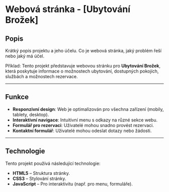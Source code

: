 # Webová stránka - [Ubytování Brožek]

## Popis

Krátký popis projektu a jeho účelu. Co je webová stránka, jaký problém řeší nebo jaký má účel.

Příklad:
Tento projekt představuje webovou stránku pro **Ubytování Brožek**, která poskytuje informace o možnostech ubytování, dostupných pokojích, službách a možnostech rezervace.

---

## Funkce

- **Responzivní design**: Web je optimalizován pro všechna zařízení (mobily, tablety, desktop).
- **Interaktivní navigace**: Intuitivní menu s odkazy na různé sekce webu.
- **Formulář pro rezervaci**: Uživatelé mohou snadno provést rezervaci.
- **Kontaktní formulář**: Uživatelé mohou odeslat dotazy nebo žádosti.

---

## Technologie

Tento projekt používá následující technologie:

- **HTML5** – Struktura stránky.
- **CSS3** – Stylování stránky.
- **JavaScript** – Pro interaktivitu (např. pro menu, formuláře).
